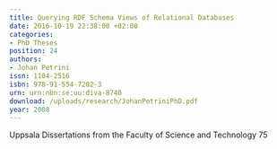 ```yaml
---
title: Querying RDF Schema Views of Relational Databases
date: 2016-10-19 22:38:00 +02:00
categories:
- PhD Theses
position: 24
authors:
- Johan Petrini
issn: 1104-2516
isbn: 978-91-554-7202-3
urn: urn:nbn:se:uu:diva-8740
download: /uploads/research/JohanPetriniPhD.pdf
year: 2008
---
```


Uppsala Dissertations from the Faculty of Science and Technology 75
